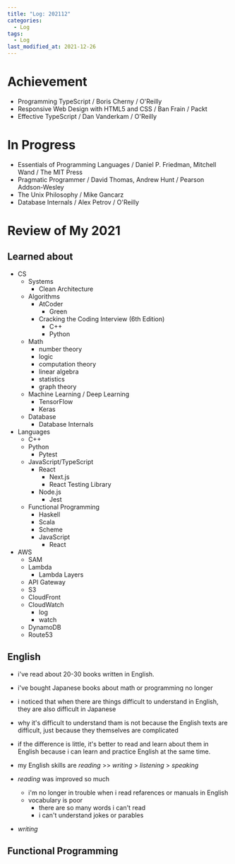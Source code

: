 ```yaml
---
title: "Log: 202112"
categories:
  - Log
tags:
  - Log
last_modified_at: 2021-12-26
---
```


# Achievement

- Programming TypeScript / Boris Cherny / O'Reilly
- Responsive Web Design with HTML5 and CSS / Ban Frain / Packt
- Effective TypeScript / Dan Vanderkam / O'Reilly

# In Progress

- Essentials of Programming Languages / Daniel P. Friedman, Mitchell Wand / The MIT Press
- Pragmatic Programmer / David Thomas, Andrew Hunt / Pearson Addson-Wesley
- The Unix Philosophy / Mike Gancarz
- Database Internals / Alex Petrov / O'Reilly


# Review of My 2021

## Learned about

- CS
  - Systems
    - Clean Architecture
  - Algorithms
    - AtCoder
      - Green
    - Cracking the Coding Interview (6th Edition)
      - C++
      - Python
  - Math
    - number theory
    - logic
    - computation theory
    - linear algebra
    - statistics
    - graph theory
  - Machine Learning / Deep Learning
    - TensorFlow
    - Keras
  - Database
    - Database Internals
- Languages
  - C++
  - Python
    - Pytest
  - JavaScript/TypeScript
    - React
      - Next.js
      - React Testing Library
    - Node.js
      - Jest
  - Functional Programming
    - Haskell
    - Scala
    - Scheme
    - JavaScript
      - React
- AWS
  - SAM
  - Lambda
    - Lambda Layers
  - API Gateway
  - S3
  - CloudFront
  - CloudWatch
    - log
    - watch
  - DynamoDB
  - Route53

## English

- i've read about 20-30 books written in English.
- i've bought Japanese books about math or programming no longer
- i noticed that when there are things difficult to understand in English, they are also difficult in Japanese
- why it's difficult to understand tham is not because the English texts are difficult, just because they themselves are complicated
- if the difference is little, it's better to read and learn about them in English because i can learn and practice English at the same time.

- my English skills are *reading* >> *writing* > *listening* > *speaking*
- *reading* was improved so much
  - i'm no longer in trouble when i read refarences or manuals in English
  - vocabulary is poor
    - there are so many words i can't read
    - i can't understand jokes or parables
- *writing*

## Functional Programming
